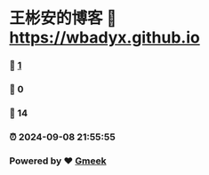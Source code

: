 # 王彬安的博客 :link: https://wbadyx.github.io 
### :page_facing_up: [1](https://wbadyx.github.io/tag.html) 
### :speech_balloon: 0 
### :hibiscus: 14 
### :alarm_clock: 2024-09-08 21:55:55 
### Powered by :heart: [Gmeek](https://github.com/Meekdai/Gmeek)
